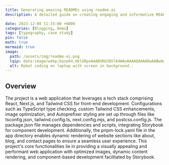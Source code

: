 ```yaml
---
title: Generating amazing READMEs using readme.ai
description: A detailed guide on creating engaging and informative READMEs using readme.ai

date: 2023-12-08 11:33:00 +0800
categories: [Blogging, Demo]
tags: [typography, case study]
pin: false
math: true
mermaid: true
image:
  path: /assets/img/readme-ai.png
  lqip: data:image/webp;base64,UklGRpoAAABXRUJQVlA4WAoAAAAQAAAADwAABwAAQUxQSDIAAAARL0AmbZurmr57yyIiqE8oiG0bejIYEQTgqiDA9vqnsUSI6H+oAERp2HZ65qP/VIAWAFZQOCBCAAAA8AEAnQEqEAAIAAVAfCWkAALp8sF8rgRgAP7o9FDvMCkMde9PK7euH5M1m6VWoDXf2FkP3BqV0ZYbO6NA/VFIAAAA
  alt: Robot coding on laptop with screen in background..
---
```


## Overview

The project is a web application that leverages a tech stack comprising React, Next.js, and Tailwind CSS for front-end development. Configurations such as TypeScript type checking, custom Tailwind CSS enhancements, image optimization, and Autoprefixer styling are set up through files like tsconfig.json, tailwind.config.ts, next.config.mjs, and postcss.config.js. The package.json file manages dependencies and scripts, integrating Storybook for component development. Additionally, the pnpm-lock.yaml file in the app directory enables dynamic rendering of website sections like about, blog, and contact pages to ensure a seamless user experience. This project's core functionalities lie in providing a visually appealing and performant web application with optimized images, dynamic content rendering, and component-based development facilitated by Storybook.
